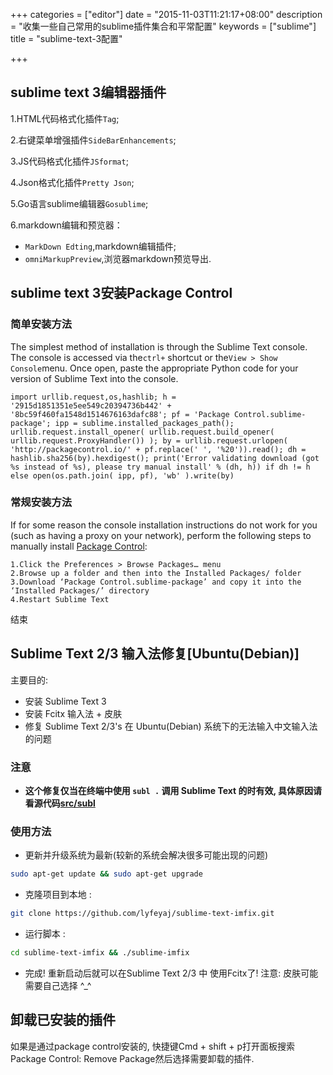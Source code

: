 +++
categories = ["editor"]
date = "2015-11-03T11:21:17+08:00"
description = "收集一些自己常用的sublime插件集合和平常配置"
keywords = ["sublime"]
title = "sublime-text-3配置"

+++

## sublime text 3编辑器插件

1.HTML代码格式化插件`Tag`;

2.右键菜单增强插件`SideBarEnhancements`;

3.JS代码格式化插件`JSformat`;

4.Json格式化插件`Pretty Json`;

5.Go语言sublime编辑器`Gosublime`;

6.markdown编辑和预览器：  

+ `MarkDown Edting`,markdown编辑插件;  
+ `omniMarkupPreview`,浏览器markdown预览导出.

## sublime text 3安装Package Control

### 简单安装方法

The simplest method of installation is through the Sublime Text console. The console is accessed via the`ctrl+` shortcut or the`View > Show Console`menu. Once open, paste the appropriate Python code for your version of Sublime Text into the console.
```
import urllib.request,os,hashlib; h = '2915d1851351e5ee549c20394736b442' + '8bc59f460fa1548d1514676163dafc88'; pf = 'Package Control.sublime-package'; ipp = sublime.installed_packages_path(); urllib.request.install_opener( urllib.request.build_opener( urllib.request.ProxyHandler()) ); by = urllib.request.urlopen( 'http://packagecontrol.io/' + pf.replace(' ', '%20')).read(); dh = hashlib.sha256(by).hexdigest(); print('Error validating download (got %s instead of %s), please try manual install' % (dh, h)) if dh != h else open(os.path.join( ipp, pf), 'wb' ).write(by)
```
### 常规安装方法

If for some reason the console installation instructions do not work for you (such as having a proxy on your network), perform the following steps to manually install [Package Control](https://packagecontrol.io/Package%20Control.sublime-package):
```
1.Click the Preferences > Browse Packages… menu
2.Browse up a folder and then into the Installed Packages/ folder
3.Download ‘Package Control.sublime-package’ and copy it into the ‘Installed Packages/’ directory
4.Restart Sublime Text
```
结束  

## Sublime Text 2/3 输入法修复[Ubuntu(Debian)]

主要目的:

+ 安装 Sublime Text 3
+ 安装 Fcitx 输入法 + 皮肤
+ 修复 Sublime Text 2/3's 在 Ubuntu(Debian) 系统下的无法输入中文输入法的问题

### **注意**

+ **这个修复仅当在终端中使用 `subl .` 调用 Sublime Text 的时有效, 具体原因请看源代码[src/subl](https://github.com/lyfeyaj/sublime-text-imfix/blob/master/src/subl)**

### 使用方法 ###

+ 更新并升级系统为最新(较新的系统会解决很多可能出现的问题)

```bash
sudo apt-get update && sudo apt-get upgrade
```

+ 克隆项目到本地 : 

```bash
git clone https://github.com/lyfeyaj/sublime-text-imfix.git
```

+ 运行脚本 : 

```bash
cd sublime-text-imfix && ./sublime-imfix
```

+ 完成! 重新启动后就可以在Sublime Text 2/3 中 使用Fcitx了! 注意: 皮肤可能需要自己选择 ^_^

## 卸载已安装的插件

如果是通过package control安装的, 快捷键Cmd + shift + p打开面板搜索Package Control: Remove Package然后选择需要卸载的插件.
